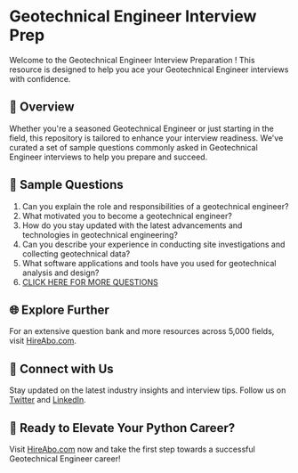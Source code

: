 # Geotechnical Engineer Interview Prep

Welcome to the Geotechnical Engineer Interview Preparation ! This resource is designed to help you ace your Geotechnical Engineer interviews with confidence.

## 🚀 Overview

Whether you're a seasoned Geotechnical Engineer or just starting in the field, this repository is tailored to enhance your interview readiness. We've curated a set of sample questions commonly asked in Geotechnical Engineer interviews to help you prepare and succeed.

## 📝 Sample Questions

1. Can you explain the role and responsibilities of a geotechnical engineer?
2. What motivated you to become a geotechnical engineer?
3. How do you stay updated with the latest advancements and technologies in geotechnical engineering?
4. Can you describe your experience in conducting site investigations and collecting geotechnical data?
5. What software applications and tools have you used for geotechnical analysis and design?
6. [CLICK HERE FOR MORE QUESTIONS](https://hireabo.com/job/3_0_2/Geotechnical%20Engineer)

## 🌐 Explore Further

For an extensive question bank and more resources across 5,000 fields, visit [HireAbo.com](https://www.hireabo.com).

## 📱 Connect with Us

Stay updated on the latest industry insights and interview tips. Follow us on [Twitter](https://twitter.com/hireabo) and [LinkedIn](https://www.linkedin.com/in/hire-abo-3609972a8/).

## 🚀 Ready to Elevate Your Python Career?

Visit [HireAbo.com](https://www.hireabo.com) now and take the first step towards a successful Geotechnical Engineer career!